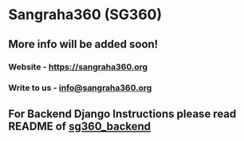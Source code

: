 # Sangraha360 (SG360)

## More info will be added soon!

### Website - https://sangraha360.org
### Write to us - info@sangraha360.org


## For Backend Django Instructions please read README of [sg360_backend](https://github.com/cyberguard360/ngit-sangraha360.org/blob/backend-Django/sg360_backend/README.md)
